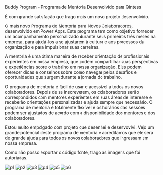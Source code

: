 Buddy Program - Programa de Mentoria Desenvolvido para Qintess

É com grande satisfação que trago mais um novo projeto desenvolvido. 

O mais novo Programa de Mentoria para Novos Colaboradores, desenvolvido em Power Apps. Este programa tem como objetivo fornecer um acompanhamento personalizado durante seus primeiros três meses na empresa, para ajudá-los a se ajustarem à cultura e aos processos da organização e para impulsionar suas carreiras.

A mentoria é uma ótima maneira de receber orientação de profissionais experientes em nossa empresa, que podem compartilhar suas perspectivas e experiências sobre o trabalho em nossa organização. Eles podem oferecer dicas e conselhos sobre como navegar pelos desafios e oportunidades que surgem durante a jornada do trabalho.

O programa de mentoria é fácil de usar e acessível a todos os novos colaboradores. Depois de se inscreverem, os colaboradores serão correspondidos com mentores experientes em suas áreas de interesse e receberão orientações personalizadas e ajuda sempre que necessário. O programa de mentoria é totalmente flexível e os horários das sessões podem ser ajustados de acordo com a disponibilidade dos mentores e dos colaboradores.

Estou muito empolgado com projeto que desenhei e desenvovlvi. Vejo um grande potencial deste programa de mentoria e acreditamos que ele será de grande ajuda para todos os novos colaboradores que ingressam em nossa empresa. 

Como não posso exportar o código fonte, trago as imagens que foi autoriadas. 

![p1](https://user-images.githubusercontent.com/45408379/231256465-ae8d0280-e7ed-46d7-b513-a60f52192627.PNG)
![p2](https://user-images.githubusercontent.com/45408379/231256475-bcb513c0-6000-44cd-a550-b010fa4c83ab.PNG)
![p3](https://user-images.githubusercontent.com/45408379/231256481-8d5ff001-dadd-48e3-92bd-dc5c0680dad7.PNG)
![p4](https://user-images.githubusercontent.com/45408379/231256491-168afcac-1c63-4000-894e-a4150281b252.PNG)
![p5](https://user-images.githubusercontent.com/45408379/231256496-1a94b659-6bc0-414d-9b56-ec899f0fa5ad.PNG)
![p6](https://user-images.githubusercontent.com/45408379/231257772-b6dfb191-8a8c-4064-9655-e928d6f46697.PNG)
